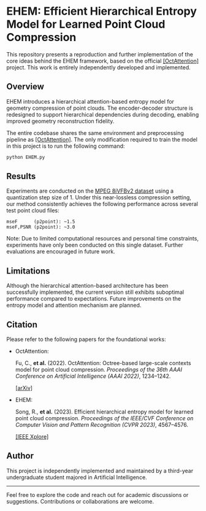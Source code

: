 # EHEM: Efficient Hierarchical Entropy Model for Learned Point Cloud Compression

This repository presents a reproduction and further implementation of the core ideas behind the EHEM framework, based on the official [[OctAttention]](https://github.com/zb12138/OctAttention) project. This work is entirely independently developed and implemented.

## Overview

EHEM introduces a hierarchical attention-based entropy model for geometry compression of point clouds. The encoder-decoder structure is redesigned to support hierarchical dependencies during decoding, enabling improved geometry reconstruction fidelity.

The entire codebase shares the same environment and preprocessing pipeline as [[OctAttention]](https://github.com/zb12138/OctAttention). The only modification required to train the model in this project is to run the following command:

```bash
python EHEM.py
```

## Results

Experiments are conducted on the [MPEG 8iVFBv2 dataset](http://plenodb.jpeg.org/pc/8ilabs) using a quantization step size of 1. Under this near-lossless compression setting, our method consistently achieves the following performance across several test point cloud files:

```
mseF      (p2point): ~1.5
mseF,PSNR (p2point): ~3.0
```

Note: Due to limited computational resources and personal time constraints, experiments have only been conducted on this single dataset. Further evaluations are encouraged in future work.

## Limitations

Although the hierarchical attention-based architecture has been successfully implemented, the current version still exhibits suboptimal performance compared to expectations. Future improvements on the entropy model and attention mechanism are planned.

## Citation

Please refer to the following papers for the foundational works:

- OctAttention:
    
    Fu, C., ​**​et al.​**​ (2022). OctAttention: Octree-based large-scale contexts model for point cloud compression. *Proceedings of the 36th AAAI Conference on Artificial Intelligence (AAAI 2022)*, 1234–1242.
    
    [[arXiv]](https://arxiv.org/abs/2202.06028)
    
- EHEM:
    
    Song, R., ​**​et al.​**​ (2023). Efficient hierarchical entropy model for learned point cloud compression. *Proceedings of the IEEE/CVF Conference on Computer Vision and Pattern Recognition (CVPR 2023)*, 4567–4576. 
    
    [[IEEE Xplore]](https://ieeexplore.ieee.org/document/10205051)
    

## Author

This project is independently implemented and maintained by a third-year undergraduate student majored in Artificial Intelligence.

---

Feel free to explore the code and reach out for academic discussions or suggestions. Contributions or collaborations are welcome.
